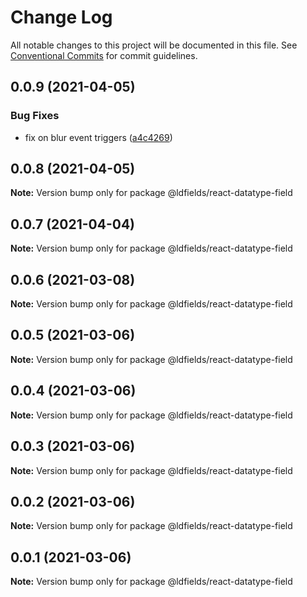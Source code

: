 # Change Log

All notable changes to this project will be documented in this file.
See [Conventional Commits](https://conventionalcommits.org) for commit guidelines.

## 0.0.9 (2021-04-05)


### Bug Fixes

* fix on blur event triggers ([a4c4269](https://github.com/schimatos/LDfields/commit/a4c42696fcfaec2c0fe1dfa180a9b059cddbe27c))





## 0.0.8 (2021-04-05)

**Note:** Version bump only for package @ldfields/react-datatype-field





## 0.0.7 (2021-04-04)

**Note:** Version bump only for package @ldfields/react-datatype-field





## 0.0.6 (2021-03-08)

**Note:** Version bump only for package @ldfields/react-datatype-field





## 0.0.5 (2021-03-06)

**Note:** Version bump only for package @ldfields/react-datatype-field





## 0.0.4 (2021-03-06)

**Note:** Version bump only for package @ldfields/react-datatype-field





## 0.0.3 (2021-03-06)

**Note:** Version bump only for package @ldfields/react-datatype-field





## 0.0.2 (2021-03-06)

**Note:** Version bump only for package @ldfields/react-datatype-field





## 0.0.1 (2021-03-06)

**Note:** Version bump only for package @ldfields/react-datatype-field
